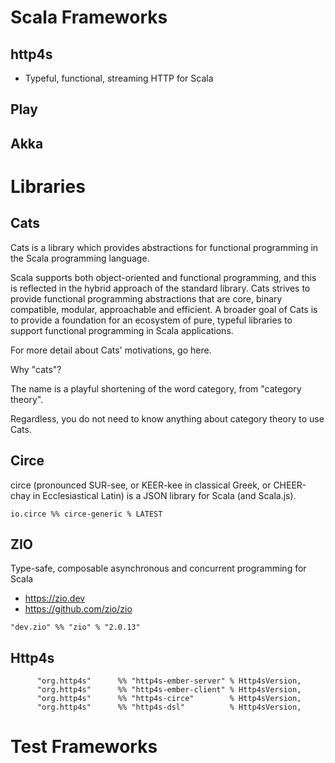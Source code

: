 # Scala Frameworks

## http4s

* Typeful, functional, streaming HTTP for Scala

## Play

## Akka

# Libraries

## Cats

Cats is a library which provides abstractions for functional programming in the
Scala programming language.

Scala supports both object-oriented and functional programming, and this is reflected
in the hybrid approach of the standard library. Cats strives to provide functional
programming abstractions that are core, binary compatible, modular, approachable
and efficient. A broader goal of Cats is to provide a foundation for an
ecosystem of pure, typeful libraries to support functional programming in
Scala applications.

For more detail about Cats' motivations, go here.

Why "cats"?

The name is a playful shortening of the word category, from
"category theory".

Regardless, you do not need to know anything about category
theory to use Cats.

## Circe

circe (pronounced SUR-see, or KEER-kee in classical Greek, or
CHEER-chay in Ecclesiastical Latin) is a JSON library for Scala (and Scala.js).
```
io.circe %% circe-generic % LATEST
```
## ZIO

Type-safe, composable asynchronous and concurrent programming for Scala

* https://zio.dev
* https://github.com/zio/zio

```
"dev.zio" %% "zio" % "2.0.13"
```

## Http4s

```
      "org.http4s"      %% "http4s-ember-server" % Http4sVersion,
      "org.http4s"      %% "http4s-ember-client" % Http4sVersion,
      "org.http4s"      %% "http4s-circe"        % Http4sVersion,
      "org.http4s"      %% "http4s-dsl"          % Http4sVersion,
```

# Test Frameworks
